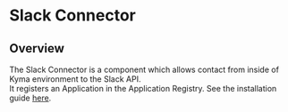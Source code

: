 # Slack Connector

## Overview

The Slack Connector is a component which allows contact from inside of Kyma environment to the Slack API.\
It registers an Application in the Application Registry. See the installation guide [here](/docs/slack-connector/installation.md).
